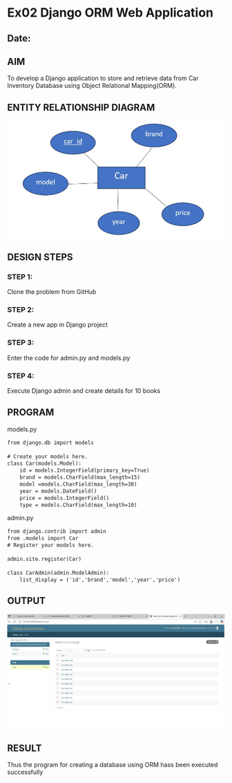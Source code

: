 # Ex02 Django ORM Web Application
## Date: 

## AIM
To develop a Django application to store and retrieve data from Car Inventory Database using Object Relational Mapping(ORM).

## ENTITY RELATIONSHIP DIAGRAM

![alt text](image.png)

## DESIGN STEPS

### STEP 1:
Clone the problem from GitHub

### STEP 2:
Create a new app in Django project

### STEP 3:
Enter the code for admin.py and models.py

### STEP 4:
Execute Django admin and create details for 10 books

## PROGRAM

models.py

```
from django.db import models

# Create your models here.
class Car(models.Model):
    id = models.IntegerField(primary_key=True)
    brand = models.CharField(max_length=15)
    model =models.CharField(max_length=30)
    year = models.DateField()
    price = models.IntegerField()
    type = models.CharField(max_length=10)

```

admin.py

```
from django.contrib import admin
from .models import Car
# Register your models here.

admin.site.register(Car)

class CarAdmin(admin.ModelAdmin):
    list_display = ('id','brand','model','year','price')
```

## OUTPUT

![alt text](image-1.png)


## RESULT
Thus the program for creating a database using ORM hass been executed successfully

